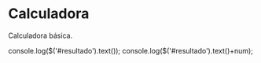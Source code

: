 # Calculadora
Calculadora básica.

console.log($('#resultado').text());
console.log($('#resultado').text()+num);